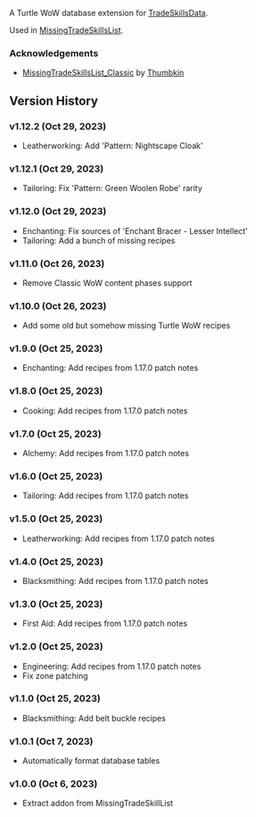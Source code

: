 A Turtle WoW database extension for [TradeSkillsData](https://github.com/refaim/TradeSkillsData).

Used in [MissingTradeSkillsList](https://github.com/refaim/MissingTradeSkillsList).

### Acknowledgements
- [MissingTradeSkillsList_Classic](https://github.com/Thumbkin/MissingTradeSkillsList_Classic) by [Thumbkin](https://github.com/Thumbkin)

## Version History

### v1.12.2 (Oct 29, 2023)
* Leatherworking: Add 'Pattern: Nightscape Cloak'

### v1.12.1 (Oct 29, 2023)
* Tailoring: Fix 'Pattern: Green Woolen Robe' rarity

### v1.12.0 (Oct 29, 2023)
* Enchanting: Fix sources of 'Enchant Bracer - Lesser Intellect'
* Tailoring: Add a bunch of missing recipes

### v1.11.0 (Oct 26, 2023)
* Remove Classic WoW content phases support

### v1.10.0 (Oct 26, 2023)
* Add some old but somehow missing Turtle WoW recipes

### v1.9.0 (Oct 25, 2023)
* Enchanting: Add recipes from 1.17.0 patch notes

### v1.8.0 (Oct 25, 2023)
* Cooking: Add recipes from 1.17.0 patch notes

### v1.7.0 (Oct 25, 2023)
* Alchemy: Add recipes from 1.17.0 patch notes

### v1.6.0 (Oct 25, 2023)
* Tailoring: Add recipes from 1.17.0 patch notes

### v1.5.0 (Oct 25, 2023)
* Leatherworking: Add recipes from 1.17.0 patch notes

### v1.4.0 (Oct 25, 2023)
* Blacksmithing: Add recipes from 1.17.0 patch notes

### v1.3.0 (Oct 25, 2023)
* First Aid: Add recipes from 1.17.0 patch notes

### v1.2.0 (Oct 25, 2023)
* Engineering: Add recipes from 1.17.0 patch notes
* Fix zone patching

### v1.1.0 (Oct 25, 2023)
* Blacksmithing: Add belt buckle recipes
 
### v1.0.1 (Oct 7, 2023)
* Automatically format database tables

### v1.0.0 (Oct 6, 2023)
* Extract addon from MissingTradeSkillList
